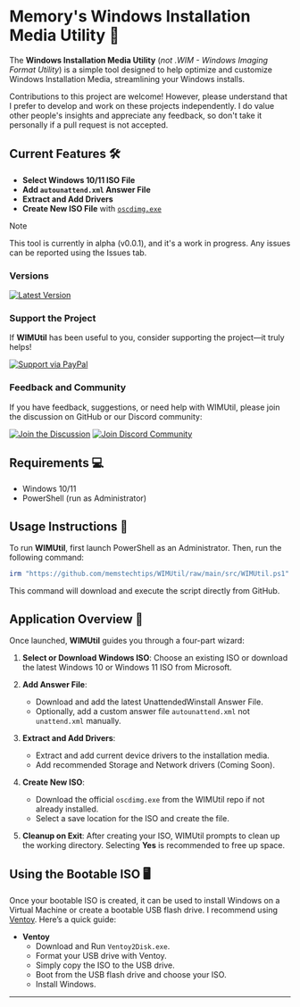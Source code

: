 # Memory's Windows Installation Media Utility 🚀
The **Windows Installation Media Utility** (*not .WIM - Windows Imaging Format Utility*) is a simple tool designed to help optimize and customize Windows Installation Media, streamlining your Windows installs.

Contributions to this project are welcome! However, please understand that I prefer to develop and work on these projects independently. I do value other people's insights and appreciate any feedback, so don't take it personally if a pull request is not accepted.

## Current Features 🛠️
- **Select Windows 10/11 ISO File**
- **Add `autounattend.xml` Answer File**
- **Extract and Add Drivers**
- **Create New ISO File** with [`oscdimg.exe`](https://docs.microsoft.com/en-us/windows-hardware/manufacture/desktop/oscdimg-command-line-options) 

> [!NOTE]
> This tool is currently in alpha (v0.0.1), and it's a work in progress. Any issues can be reported using the Issues tab.

### Versions

[![Latest Version](https://img.shields.io/badge/Version-0.0.1Alpha%20Latest-0078D4?style=for-the-badge&logo=github&logoColor=white)](https://github.com/memstechtips/WIMUtil/releases/tag/v0.0.1)

### Support the Project

If **WIMUtil** has been useful to you, consider supporting the project—it truly helps!

[![Support via PayPal](https://img.shields.io/badge/Support-via%20PayPal-FFD700?style=for-the-badge&logo=paypal&logoColor=white)](https://paypal.me/memstech)

### Feedback and Community

If you have feedback, suggestions, or need help with WIMUtil, please join the discussion on GitHub or our Discord community:

[![Join the Discussion](https://img.shields.io/badge/Join-the%20Discussion-2D9F2D?style=for-the-badge&logo=github&logoColor=white)](https://github.com/memstechtips/WIMUtil/discussions)
[![Join Discord Community](https://img.shields.io/badge/Join-Discord%20Community-5865F2?style=for-the-badge&logo=discord&logoColor=white)](https://www.discord.gg/zWGANV8QAX)

## Requirements 💻
- Windows 10/11
- PowerShell (run as Administrator)

## Usage Instructions 📜

To run **WIMUtil**, first launch PowerShell as an Administrator. Then, run the following command:

```powershell
irm "https://github.com/memstechtips/WIMUtil/raw/main/src/WIMUtil.ps1" | iex 
```

This command will download and execute the script directly from GitHub.

## Application Overview 🧩
Once launched, **WIMUtil** guides you through a four-part wizard:

1. **Select or Download Windows ISO**: Choose an existing ISO or download the latest Windows 10 or Windows 11 ISO from Microsoft.

2. **Add Answer File**:
   - Download and add the latest UnattendedWinstall Answer File.
   - Optionally, add a custom answer file `autounattend.xml` not `unattend.xml` manually.

3. **Extract and Add Drivers**:
   - Extract and add current device drivers to the installation media.
   - Add recommended Storage and Network drivers (Coming Soon).

4. **Create New ISO**:
   - Download the official `oscdimg.exe` from the WIMUtil repo if not already installed.
   - Select a save location for the ISO and create the file.

5. **Cleanup on Exit**: After creating your ISO, WIMUtil prompts to clean up the working directory. Selecting **Yes** is recommended to free up space.

## Using the Bootable ISO 🖥️

Once your bootable ISO is created, it can be used to install Windows on a Virtual Machine or create a bootable USB flash drive. I recommend using [Ventoy](https://github.com/ventoy/Ventoy). Here’s a quick guide:

- **Ventoy**
  - Download and Run `Ventoy2Disk.exe`.
  - Format your USB drive with Ventoy.
  - Simply copy the ISO to the USB drive.
  - Boot from the USB flash drive and choose your ISO.
  - Install Windows.
---